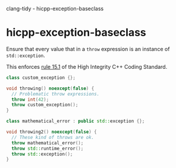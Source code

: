 clang-tidy - hicpp-exception-baseclass

</div>

# hicpp-exception-baseclass

Ensure that every value that in a `throw` expression is an instance of
`std::exception`.

This enforces [rule
15.1](http://www.codingstandard.com/section/15-1-throwing-an-exception/)
of the High Integrity C++ Coding Standard.

``` c++
class custom_exception {};

void throwing() noexcept(false) {
  // Problematic throw expressions.
  throw int(42);
  throw custom_exception();
}

class mathematical_error : public std::exception {};

void throwing2() noexcept(false) {
  // These kind of throws are ok.
  throw mathematical_error();
  throw std::runtime_error();
  throw std::exception();
}
```
